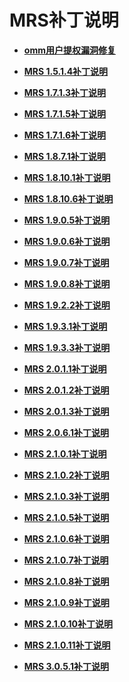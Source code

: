 # MRS补丁说明<a name="mrs_01_9007"></a>

-   **[omm用户提权漏洞修复](omm用户提权漏洞修复.md)**  

-   **[MRS 1.5.1.4补丁说明](MRS-1-5-1-4补丁说明.md)**  

-   **[MRS 1.7.1.3补丁说明](MRS-1-7-1-3补丁说明.md)**  

-   **[MRS 1.7.1.5补丁说明](MRS-1-7-1-5补丁说明.md)**  

-   **[MRS 1.7.1.6补丁说明](MRS-1-7-1-6补丁说明.md)**  

-   **[MRS 1.8.7.1补丁说明](MRS-1-8-7-1补丁说明.md)**  

-   **[MRS 1.8.10.1补丁说明](MRS-1-8-10-1补丁说明.md)**  

-   **[MRS 1.8.10.6补丁说明](MRS-1-8-10-6补丁说明.md)**  

-   **[MRS 1.9.0.5补丁说明](MRS-1-9-0-5补丁说明.md)**  

-   **[MRS 1.9.0.6补丁说明](MRS-1-9-0-6补丁说明.md)**  

-   **[MRS 1.9.0.7补丁说明](MRS-1-9-0-7补丁说明.md)**  

-   **[MRS 1.9.0.8补丁说明](MRS-1-9-0-8补丁说明.md)**  

-   **[MRS 1.9.2.2补丁说明](MRS-1-9-2-2补丁说明.md)**  

-   **[MRS 1.9.3.1补丁说明](MRS-1-9-3-1补丁说明.md)**  

-   **[MRS 1.9.3.3补丁说明](MRS-1-9-3-3补丁说明.md)**  

-   **[MRS 2.0.1.1补丁说明](MRS-2-0-1-1补丁说明.md)**  

-   **[MRS 2.0.1.2补丁说明](MRS-2-0-1-2补丁说明.md)**  

-   **[MRS 2.0.1.3补丁说明](MRS-2-0-1-3补丁说明.md)**  

-   **[MRS 2.0.6.1补丁说明](MRS-2-0-6-1补丁说明.md)**  

-   **[MRS 2.1.0.1补丁说明](MRS-2-1-0-1补丁说明.md)**  

-   **[MRS 2.1.0.2补丁说明](MRS-2-1-0-2补丁说明.md)**  

-   **[MRS 2.1.0.3补丁说明](MRS-2-1-0-3补丁说明.md)**  

-   **[MRS 2.1.0.5补丁说明](MRS-2-1-0-5补丁说明.md)**  

-   **[MRS 2.1.0.6补丁说明](MRS-2-1-0-6补丁说明.md)**  

-   **[MRS 2.1.0.7补丁说明](MRS-2-1-0-7补丁说明.md)**  

-   **[MRS 2.1.0.8补丁说明](MRS-2-1-0-8补丁说明.md)**  

-   **[MRS 2.1.0.9补丁说明](MRS-2-1-0-9补丁说明.md)**  

-   **[MRS 2.1.0.10补丁说明](MRS-2-1-0-10补丁说明.md)**  

-   **[MRS 2.1.0.11补丁说明](MRS-2-1-0-11补丁说明.md)**  

-   **[MRS 3.0.5.1补丁说明](MRS-3-0-5-1补丁说明.md)**  


